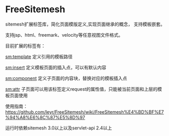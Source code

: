 FreeSitemesh
============

sitemesh扩展标签库，简化页面模版定义,实现页面继承的概念， 支持模板嵌套。

支持jsp、html、freemark、velocity等任意视图文件格式。

目前扩展的标签有：

  <sm:template> 定义引用的模板路径
  
  <sm:insert> 定义模板页面的插入点，可以有默认内容
  
  <sm:component> 定义子页面的内容块，替换对应的模板插入点
  
  <sm:attr> 子页面可以用该标签定义request的属性值，只能被当前页面和上层的模板页面使用



使用指南： https://github.com/leyr/FreeSitemesh/wiki/FreeSitemesh%E4%BD%BF%E7%94%A8%E6%8C%87%E5%8D%97

运行时依赖sitemesh 3.0以上以及servlet-api 2.4以上




